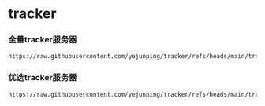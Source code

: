 # tracker

### 全量tracker服务器

```
https://raw.githubusercontent.com/yejunping/tracker/refs/heads/main/trackers_all.txt
```

### 优选tracker服务器

```
https://raw.githubusercontent.com/yejunping/tracker/refs/heads/main/trackers_best.txt
```
